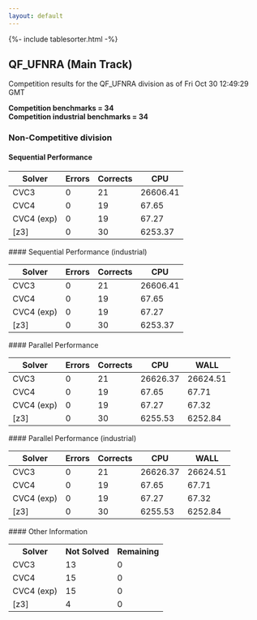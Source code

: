 ```yaml
---
layout: default
---
```

{%- include tablesorter.html -%}

##  QF_UFNRA (Main Track)

Competition results for the QF_UFNRA division as of Fri Oct 30 12:49:29 GMT

**Competition benchmarks = 34** 
**<br/>Competition industrial benchmarks = 34** 

###  Non-Competitive division  




#### Sequential Performance
<table id="sequential" class="result sorted">
<thead>
<tr>
<th class="center">Solver</th><th class="center">Errors</th>
<th class="center">Corrects</th>
<th class="center">CPU</th>
</tr>
</thead>
<tr>
<td>CVC3</td>
<td class="right">0</td>
<td class="right">21</td>
<td class="right">26606.41</td>
</tr>
<tr>
<td>CVC4</td>
<td class="right">0</td>
<td class="right">19</td>
<td class="right">67.65</td>
</tr>
<tr>
<td>CVC4 (exp)</td>
<td class="right">0</td>
<td class="right">19</td>
<td class="right">67.27</td>
</tr>
<tr>
<td>[z3]</td>
<td class="right">0</td>
<td class="right">30</td>
<td class="right">6253.37</td>
</tr>
</table>
#### Sequential Performance (industrial)
<table id="sequentiali" class="result sorted">
<thead>
<tr>
<th class="center">Solver</th><th class="center">Errors</th>
<th class="center">Corrects</th>
<th class="center">CPU</th>
</tr>
</thead>
<tr>
<td>CVC3</td>
<td class="right">0</td>
<td class="right">21</td>
<td class="right">26606.41</td>
</tr>
<tr>
<td>CVC4</td>
<td class="right">0</td>
<td class="right">19</td>
<td class="right">67.65</td>
</tr>
<tr>
<td>CVC4 (exp)</td>
<td class="right">0</td>
<td class="right">19</td>
<td class="right">67.27</td>
</tr>
<tr>
<td>[z3]</td>
<td class="right">0</td>
<td class="right">30</td>
<td class="right">6253.37</td>
</tr>
</table>
#### Parallel Performance
<table id="parallel" class="result sorted">
<thead>
<tr>
<th class="center">Solver</th><th class="center">Errors</th>
<th class="center">Corrects</th>
<th class="center">CPU</th>
<th class="center">WALL</th>
</tr>
</thead>
<tr>
<td>CVC3</td>
<td class="right">0</td>
<td class="right">21</td>
<td class="right">26626.37</td>
<td class="right">26624.51</td>
</tr>
<tr>
<td>CVC4</td>
<td class="right">0</td>
<td class="right">19</td>
<td class="right">67.65</td>
<td class="right">67.71</td>
</tr>
<tr>
<td>CVC4 (exp)</td>
<td class="right">0</td>
<td class="right">19</td>
<td class="right">67.27</td>
<td class="right">67.32</td>
</tr>
<tr>
<td>[z3]</td>
<td class="right">0</td>
<td class="right">30</td>
<td class="right">6255.53</td>
<td class="right">6252.84</td>
</tr>

</table>
#### Parallel Performance (industrial)
<table id="paralleli" class="result sorted">
<thead>
<tr>
<th class="center">Solver</th><th class="center">Errors</th>
<th class="center">Corrects</th>
<th class="center">CPU</th>
<th class="center">WALL</th>
</tr>
</thead>
<tr>
<td>CVC3</td>
<td class="right">0</td>
<td class="right">21</td>
<td class="right">26626.37</td>
<td class="right">26624.51</td>
</tr>
<tr>
<td>CVC4</td>
<td class="right">0</td>
<td class="right">19</td>
<td class="right">67.65</td>
<td class="right">67.71</td>
</tr>
<tr>
<td>CVC4 (exp)</td>
<td class="right">0</td>
<td class="right">19</td>
<td class="right">67.27</td>
<td class="right">67.32</td>
</tr>
<tr>
<td>[z3]</td>
<td class="right">0</td>
<td class="right">30</td>
<td class="right">6255.53</td>
<td class="right">6252.84</td>
</tr>

</table>
#### Other Information
<table id="parallel" class="result sorted">
<tr>
<th class="center">Solver</th>
<th class="center">Not Solved</th>
<th class="center">Remaining</th>
</tr>
<tr>
<td>CVC3</td>
<td class="right">13</td>
<td class="right">0</td>
</tr>
<tr>
<td>CVC4</td>
<td class="right">15</td>
<td class="right">0</td>
</tr>
<tr>
<td>CVC4 (exp)</td>
<td class="right">15</td>
<td class="right">0</td>
</tr>
<tr>
<td>[z3]</td>
<td class="right">4</td>
<td class="right">0</td>
</tr>
</table>

